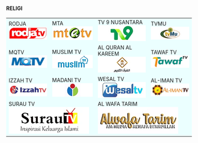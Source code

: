 <title>RELIGI</title>
<h4>RELIGI</h4>
<table align="center" border="0" bgcolor="#ebffff" cellspacing="0" cellpadding="8">
<tr>
<td>RODJA<br>
<a href="https://uwansm.github.io/6001/ciporam.tv"><img src="https://raw.githubusercontent.com/uwansm/1/0/6001.webp"/></a></td>
<td>MTA<br>
<a href="https://uwansm.github.io/6002/ciporam.tv"><img src="https://raw.githubusercontent.com/uwansm/1/0/6002.webp"/></a></td>
<td>TV 9 NUSANTARA<br>
<a href="https://uwansm.github.io/6003/ciporam.tv"><img src="https://raw.githubusercontent.com/uwansm/1/0/6003.webp"/></a></td>
<td>TVMU<br>
<a href="https://uwansm.github.io/6004/ciporam.tv"><img src="https://raw.githubusercontent.com/uwansm/1/0/6004.webp"/></a></td>
</tr>
<tr>
<td>MQTV<br>
<a href="https://uwansm.github.io/6005/ciporam.tv"><img src="https://raw.githubusercontent.com/uwansm/1/0/6005.webp"/></a></td>
<td>MUSLIM TV<br>
<a href="https://uwansm.github.io/6006/ciporam.tv"><img src="https://raw.githubusercontent.com/uwansm/1/0/6006.webp"/></a></td>
<td>AL QURAN AL KAREEM<br>
<a href="https://uwansm.github.io/6007/ciporam.tv"><img src="https://raw.githubusercontent.com/uwansm/1/0/6007.webp"/></a></td>
<td>TAWAF TV<br>
<a href="https://uwansm.github.io/6008/ciporam.tv"><img src="https://raw.githubusercontent.com/uwansm/1/0/6008.webp"/></a></td>
</tr>
<tr>
<td>IZZAH TV<br>
<a href="https://uwansm.github.io/6009/ciporam.tv"><img src="https://raw.githubusercontent.com/uwansm/1/0/6009.webp"/></a></td>
<td>MADANI TV<br>
<a href="https://uwansm.github.io/6010/ciporam.tv"><img src="https://raw.githubusercontent.com/uwansm/1/0/6010.webp"/></a></td>
<td>WESAL TV<br>
<a href="https://uwansm.github.io/6011/ciporam.tv"><img src="https://raw.githubusercontent.com/uwansm/1/0/6011.webp"/></a></td>
<td>AL-IMAN TV<br>
<a href="https://uwansm.github.io/6012/ciporam.tv"><img src="https://raw.githubusercontent.com/uwansm/1/0/6012.webp"/></a></td>
</tr>
<tr>
<td colspan="2">SURAU TV<br>
<a href="https://uwansm.github.io/6013/ciporam.tv"><img src="https://raw.githubusercontent.com/uwansm/1/0/6013.webp"/></a></td>
<td colspan="2">AL WAFA TARIM<br>
<a href="https://uwansm.github.io/6014/ciporam.tv"><img src="https://raw.githubusercontent.com/uwansm/1/0/6014.webp"/></a></td>
</tr>
</table>